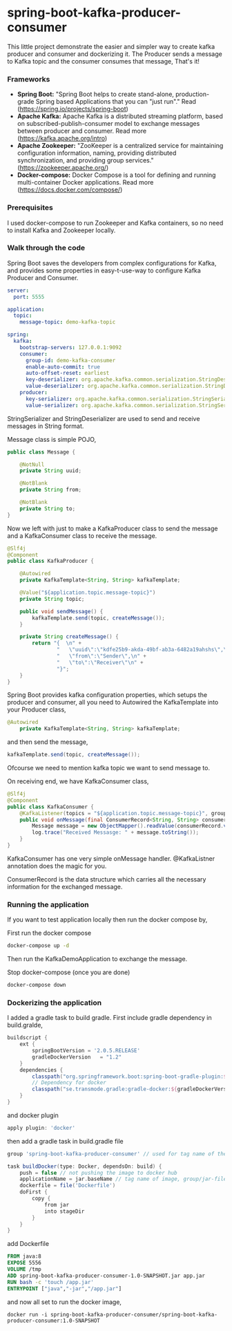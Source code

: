 # spring-boot-kafka-producer-consumer

This little project demonstrate the easier and simpler way to create kafka producer and consumer and dockerizing it. The Producer sends a message to Kafka topic and the consumer consumes that message, That's it!

### Frameworks

* **Spring Boot:** "Spring Boot helps to create stand-alone, production-grade Spring based Applications that you can "just run"." Read (https://spring.io/projects/spring-boot)
* **Apache Kafka:** Apache Kafka is a distributed streaming platform, based on subscribed-publish-consumer model to exchange messages between producer and consumer. Read more (https://kafka.apache.org/intro)
* **Apache Zookeeper:** "ZooKeeper is a centralized service for maintaining configuration information, naming, providing distributed synchronization, and providing group services." (https://zookeeper.apache.org/)
* **Docker-compose:** Docker Compose is a tool for defining and running multi-container Docker applications. Read more (https://docs.docker.com/compose/)


### Prerequisites

I used docker-compose to run Zookeeper and Kafka containers, so no need to install Kafka and Zookeeper locally.

### Walk through the code
Spring Boot saves the developers from complex configurations for Kafka, and provides some properties in easy-t-use-way to configure Kafka Producer and Consumer.

```yml
server:
  port: 5555

application:
  topic:
    message-topic: demo-kafka-topic

spring:
  kafka:
    bootstrap-servers: 127.0.0.1:9092
    consumer:
      group-id: demo-kafka-consumer
      enable-auto-commit: true
      auto-offset-reset: earliest
      key-deserializer: org.apache.kafka.common.serialization.StringDeserializer
      value-deserializer: org.apache.kafka.common.serialization.StringDeserializer
    producer:
      key-serializer: org.apache.kafka.common.serialization.StringSerializer
      value-serializer: org.apache.kafka.common.serialization.StringSerializer
```

StringSerializer and StringDeserializer are used to send and receive messages in String format. 

Message class is simple POJO,

```java
public class Message {

    @NotNull
    private String uuid;

    @NotBlank
    private String from;

    @NotBlank
    private String to;
} 
```

Now we left with just to make a KafkaProducer class to send the message and a KafkaConsumer class to receive the message.

```java
@Slf4j
@Component
public class KafkaProducer {

    @Autowired
    private KafkaTemplate<String, String> kafkaTemplate;

    @Value("${application.topic.message-topic}")
    private String topic;

    public void sendMessage() {
        kafkaTemplate.send(topic, createMessage());
    }

    private String createMessage() {
        return "{  \n" +
                "   \"uuid\":\"kdfe25b9-akda-49bf-ab3a-6482a19ahshs\",\n" +
                "   \"from\":\"Sender\",\n" +
                "   \"to\":\"Receiver\"\n" +
                "}";
    }
}
```

Spring Boot provides kafka configuration properties, which setups the producer and consumer, all you need to Autowired the KafkaTemplate into your Producer class,

```java
@Autowired
    private KafkaTemplate<String, String> kafkaTemplate;
```

and then send the message,

```java
kafkaTemplate.send(topic, createMessage());
```

Ofcourse we need to mention kafka topic we want to send message to.

On receiving end, we have KafkaConsumer class,

```java
@Slf4j
@Component
public class KafkaConsumer {
    @KafkaListener(topics = "${application.topic.message-topic}", groupId = "${spring.kafka.consumer.group-id}")
    public void onMessage(final ConsumerRecord<String, String> consumerRecord) throws IOException {
        Message message = new ObjectMapper().readValue(consumerRecord.value(), Message.class);
        log.trace("Received Messasge: " + message.toString());
    }
}
```

KafkaConsumer has one very simple onMessage handler. @KafkaListner annotation does the magic for you.

ConsumerRecord is the data structure which carries all the necessary information for the exchanged message.

### Running the application

If you want to test application locally then run the docker compose by,

First run the docker compose

```bash
docker-compose up -d
```

Then run the KafkaDemoApplication to exchange the message.

Stop docker-compose (once you are done)
```bash
docker-compose down
```

### Dockerizing the application

I added a gradle task to build gradle. First include gradle dependency in build.gralde, 

```gradle
buildscript {
    ext {
        springBootVersion = '2.0.5.RELEASE'
        gradleDockerVersion   = "1.2"
    }
    dependencies {
        classpath("org.springframework.boot:spring-boot-gradle-plugin:${springBootVersion}")
        // Dependency for docker
        classpath("se.transmode.gradle:gradle-docker:${gradleDockerVersion}")
    }
}
```

and docker plugin

```gradle
apply plugin: 'docker'
```

then add a gradle task in build.gradle file

```gradle
group 'spring-boot-kafka-producer-consumer' // used for tag name of the image

task buildDocker(type: Docker, dependsOn: build) {
    push = false // not pushing the image to docker hub
    applicationName = jar.baseName // tag name of image, group/jar-file-name
    dockerfile = file('Dockerfile')
    doFirst {
        copy {
            from jar
            into stageDir
        }
    }
}
```

add Dockerfile
```Dockerfile
FROM java:8
EXPOSE 5556
VOLUME /tmp
ADD spring-boot-kafka-producer-consumer-1.0-SNAPSHOT.jar app.jar
RUN bash -c 'touch /app.jar'
ENTRYPOINT ["java","-jar","/app.jar"]
```

and now all set to run the docker image,
```
docker run -i spring-boot-kafka-producer-consumer/spring-boot-kafka-producer-consumer:1.0-SNAPSHOT
```

